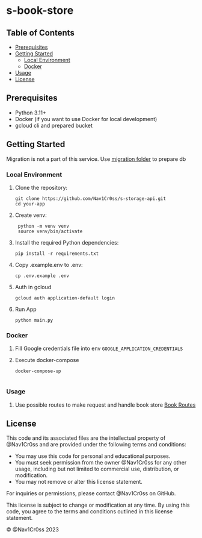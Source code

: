 # s-book-store

## Table of Contents
- [Prerequisites](#prerequisites)
- [Getting Started](#getting-started)
  - [Local Environment](#local-environment)
  - [Docker](#docker)
- [Usage](#usage)
- [License](#license)

## Prerequisites
- Python 3.11+
- Docker (if you want to use Docker for local development)
- gcloud cli and prepared bucket

## Getting Started
Migration is not a part of this service. 
Use [migration folder](./migrations) to prepare db

### Local Environment
1. Clone the repository:

   ```shell
   git clone https://github.com/Nav1Cr0ss/s-storage-api.git
   cd your-app

2. Create venv:

   ```shell
    python -m venv venv
    source venv/bin/activate
   
3. Install the required Python dependencies:
    ```shell
    pip install -r requirements.txt
   
4. Copy .example.env to .env:

    ```shell
    cp .env.example .env
   
5. Auth in gcloud
    ```shell
    gcloud auth application-default login
   
6. Run App

    ```shell
    python main.py
   
### Docker
1. Fill Google credentials file into env `GOOGLE_APPLICATION_CREDENTIALS`

2. Execute docker-compose
    ```shell
    docker-compose-up
   

### Usage
1. Use possible routes to make request and handle book store
    [Book Routes](internal/ports/http/drawing/router)

## License

This code and its associated files are the intellectual property of @Nav1Cr0ss and are provided under the following terms and conditions:

- You may use this code for personal and educational purposes.
- You must seek permission from the owner @Nav1Cr0ss for any other usage, including but not limited to commercial use, distribution, or modification.
- You may not remove or alter this license statement.

For inquiries or permissions, please contact @Nav1Cr0ss on GitHub.

This license is subject to change or modification at any time. By using this code, you agree to the terms and conditions outlined in this license statement.

© @Nav1Cr0ss 2023
